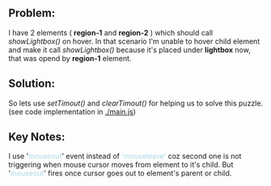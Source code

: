 ## Problem:
I have 2 elements ( __region-1__ and __region-2__ ) which should call _showLightbox()_ on hover.
In that scenario I'm unable to hover child element and make it call _showLightbox()_ 
because it's placed under __lightbox__ now, that was opend by __region-1__ element.

## Solution:
So lets use _setTimout()_ and _clearTimout()_ for helping us to solve this puzzle.
(see code implementation in [./main.js](./main.js))

## Key Notes:
I use '<span style="color:lightblue">mouseout</span>' event instead of <span style="color:lightblue">'mouseleave'</span> coz second one is not triggering
when mouse cursor moves from element to it's child. But '<span style="color:lightblue">mouseout</span>' fires
once cursor goes out to element's parent or child.
